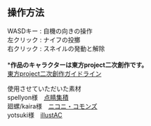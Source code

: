 ## **操作方法**<br>
WASDキー : 自機の向きの操作<br>
左クリック : ナイフの投擲<br>
右クリック : スネイルの発動と解除<br>
<br>
***作品のキャラクターは東方project二次創作です。**<br>
[東方project二次創作ガイドライン](https://touhou-project.news/guideline/)<br>

使用させていただいた素材<br>
spellyon様　[点睛集積](http://dispell.net/index.html)<br>
廻螺/kaira様　[ニコニ・コモンズ](https://commons.nicovideo.jp/)<br>
yotsuki様　[illustAC](https://www.ac-illust.com/)
